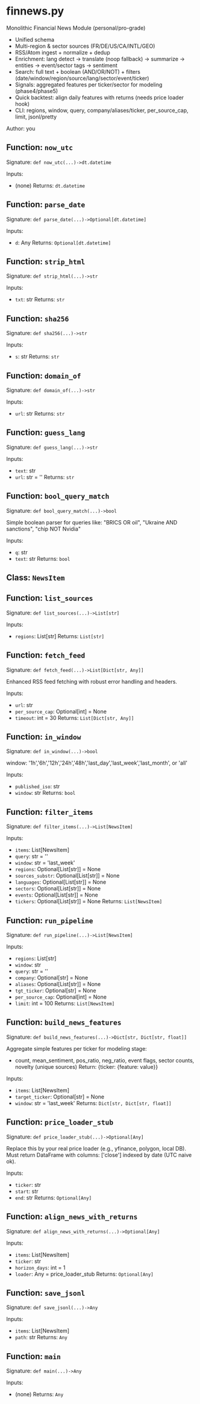 # finnews.py

Monolithic Financial News Module (personal/pro-grade)
- Unified schema
- Multi-region & sector sources (FR/DE/US/CA/INTL/GEO)
- RSS/Atom ingest + normalize + dedup
- Enrichment: lang detect -> translate (noop fallback) -> summarize -> entities -> event/sector tags -> sentiment
- Search: full text + boolean (AND/OR/NOT) + filters (date/window/region/source/lang/sector/event/ticker)
- Signals: aggregated features per ticker/sector for modeling (phase4/phase5)
- Quick backtest: align daily features with returns (needs price loader hook)
- CLI: regions, window, query, company/aliases/ticker, per_source_cap, limit, jsonl/pretty

Author: you

## Function: `now_utc`

Signature: `def now_utc(...)->dt.datetime`

Inputs:
- (none)
Returns: `dt.datetime`

## Function: `parse_date`

Signature: `def parse_date(...)->Optional[dt.datetime]`

Inputs:
- `d`: Any
Returns: `Optional[dt.datetime]`

## Function: `strip_html`

Signature: `def strip_html(...)->str`

Inputs:
- `txt`: str
Returns: `str`

## Function: `sha256`

Signature: `def sha256(...)->str`

Inputs:
- `s`: str
Returns: `str`

## Function: `domain_of`

Signature: `def domain_of(...)->str`

Inputs:
- `url`: str
Returns: `str`

## Function: `guess_lang`

Signature: `def guess_lang(...)->str`

Inputs:
- `text`: str
- `url`: str = ''
Returns: `str`

## Function: `bool_query_match`

Signature: `def bool_query_match(...)->bool`

Simple boolean parser for queries like:
"BRICS OR oil", "Ukraine AND sanctions", "chip NOT Nvidia"

Inputs:
- `q`: str
- `text`: str
Returns: `bool`

## Class: `NewsItem`

## Function: `list_sources`

Signature: `def list_sources(...)->List[str]`

Inputs:
- `regions`: List[str]
Returns: `List[str]`

## Function: `fetch_feed`

Signature: `def fetch_feed(...)->List[Dict[str, Any]]`

Enhanced RSS feed fetching with robust error handling and headers.

Inputs:
- `url`: str
- `per_source_cap`: Optional[int] = None
- `timeout`: int = 30
Returns: `List[Dict[str, Any]]`

## Function: `in_window`

Signature: `def in_window(...)->bool`

window: '1h','6h','12h','24h','48h','last_day','last_week','last_month', or 'all'

Inputs:
- `published_iso`: str
- `window`: str
Returns: `bool`

## Function: `filter_items`

Signature: `def filter_items(...)->List[NewsItem]`

Inputs:
- `items`: List[NewsItem]
- `query`: str = ''
- `window`: str = 'last_week'
- `regions`: Optional[List[str]] = None
- `sources_substr`: Optional[List[str]] = None
- `languages`: Optional[List[str]] = None
- `sectors`: Optional[List[str]] = None
- `events`: Optional[List[str]] = None
- `tickers`: Optional[List[str]] = None
Returns: `List[NewsItem]`

## Function: `run_pipeline`

Signature: `def run_pipeline(...)->List[NewsItem]`

Inputs:
- `regions`: List[str]
- `window`: str
- `query`: str = ''
- `company`: Optional[str] = None
- `aliases`: Optional[List[str]] = None
- `tgt_ticker`: Optional[str] = None
- `per_source_cap`: Optional[int] = None
- `limit`: int = 100
Returns: `List[NewsItem]`

## Function: `build_news_features`

Signature: `def build_news_features(...)->Dict[str, Dict[str, float]]`

Aggregate simple features per ticker for modeling stage:
  - count, mean_sentiment, pos_ratio, neg_ratio, event flags, sector counts, novelty (unique sources)
Return: {ticker: {feature: value}}

Inputs:
- `items`: List[NewsItem]
- `target_ticker`: Optional[str] = None
- `window`: str = 'last_week'
Returns: `Dict[str, Dict[str, float]]`

## Function: `price_loader_stub`

Signature: `def price_loader_stub(...)->Optional[Any]`

Replace this by your real price loader (e.g., yfinance, polygon, local DB).
Must return DataFrame with columns: ['close'] indexed by date (UTC naive ok).

Inputs:
- `ticker`: str
- `start`: str
- `end`: str
Returns: `Optional[Any]`

## Function: `align_news_with_returns`

Signature: `def align_news_with_returns(...)->Optional[Any]`

Inputs:
- `items`: List[NewsItem]
- `ticker`: str
- `horizon_days`: int = 1
- `loader`: Any = price_loader_stub
Returns: `Optional[Any]`

## Function: `save_jsonl`

Signature: `def save_jsonl(...)->Any`

Inputs:
- `items`: List[NewsItem]
- `path`: str
Returns: `Any`

## Function: `main`

Signature: `def main(...)->Any`

Inputs:
- (none)
Returns: `Any`
